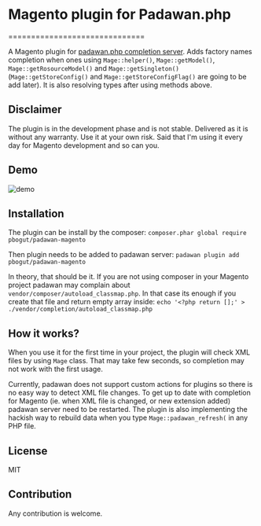 # Magento plugin for Padawan.php
==============================

A Magento plugin for [padawan.php completion server](https://github.com/mkusher/padawan.php).
Adds factory names completion when ones using `Mage::helper()`,
`Mage::getModel()`, `Mage::getRosourceModel()` and `Mage::getSingleton()`
(`Mage::getStoreConfig()` and `Mage::getStoreConfigFlag()` are going to be add later).
It is also resolving types after using methods above.

## Disclaimer

The plugin is in the development phase and is not stable. Delivered as it is
without any warranty. Use it at your own risk. Said that I'm using it every
day for Magento development and so can you.

## Demo
![demo](https://raw.githubusercontent.com/pbogut/padawan.php-magento/master/demo.gif)

## Installation

The plugin can be install by the composer:
`composer.phar global require pbogut/padawan-magento`

Then plugin needs to be added to padawan server:
`padawan plugin add pbogut/padawan-magento`

In theory, that should be it. If you are not using composer in your Magento
project padawan may complain about `vendor/composer/autoload_classmap.php`.
In that case its enough if you create that file and return empty array inside:
`echo '<?php return [];' > ./vendor/completion/autoload_classmap.php`

## How it works?

When you use it for the first time in your project, the plugin will check XML files
by using `Mage` class. That may take few seconds, so completion may not work
with the first usage.

Currently, padawan does not support custom actions for plugins so there is no
easy way to detect XML file changes. To get up to date with completion for
Magento (ie. when XML file is changed, or new extension added) padawan
server need to be restarted. The plugin is also implementing the hackish way to
rebuild data when you type `Mage::padawan_refresh(` in any PHP file.

## License
MIT

## Contribution
Any contribution is welcome.
